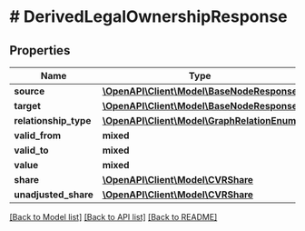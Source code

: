 # # DerivedLegalOwnershipResponse

## Properties

Name | Type | Description | Notes
------------ | ------------- | ------------- | -------------
**source** | [**\OpenAPI\Client\Model\BaseNodeResponse**](BaseNodeResponse.md) |  |
**target** | [**\OpenAPI\Client\Model\BaseNodeResponse**](BaseNodeResponse.md) |  |
**relationship_type** | [**\OpenAPI\Client\Model\GraphRelationEnum**](GraphRelationEnum.md) |  |
**valid_from** | **mixed** |  | [optional]
**valid_to** | **mixed** |  | [optional]
**value** | **mixed** |  | [optional]
**share** | [**\OpenAPI\Client\Model\CVRShare**](CVRShare.md) |  |
**unadjusted_share** | [**\OpenAPI\Client\Model\CVRShare**](CVRShare.md) |  |

[[Back to Model list]](../../README.md#models) [[Back to API list]](../../README.md#endpoints) [[Back to README]](../../README.md)

